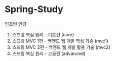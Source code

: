 # Spring-Study

인프런 인강
1. 스프링 핵심 원리 - 기본편 (core)
2. 스프링 MVC 1편 - 백엔드 웹 개발 핵심 기술 (mvc1)
3. 스프링 MVC 2편 - 백엔드 웹 개발 활용 기술 (mvc2)
4. 스프링 핵심 원리 - 고급편 (advanced)

